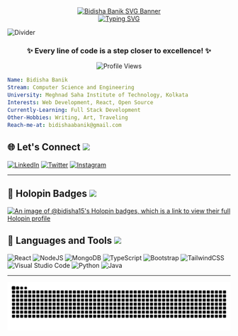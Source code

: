 <div align="center">
  <a href="https://github.com/Akshay090/svg-banners">
    <img src="https://svg-banners.vercel.app/api?type=typeWriter&text1=Bidisha%20Banik&width=500&height=150" alt="Bidisha Banik SVG Banner">
  </a>
  <div align="center">
<a href="https://git.io/typing-svg"><img src="https://readme-typing-svg.demolab.com?font=Fira+Code&pause=1000&width=435&lines=Hello;Welcome+to+my+GitHub+Profile;Passionate+Learner+and+Coder;Aspiring+Software+Developer;Feel+free+to+explore+my+work!;Thanks+for+visiting+💙" alt="Typing SVG" /></a>
</div>
</div>


![Divider](https://user-images.githubusercontent.com/85225156/171937799-8fc9e255-9889-4642-9c92-6df85fb86e82.gif)

<h3 align="center">✨ Every line of code is a step closer to excellence! ✨</h3>

<p align="center"> 
  <img src="https://komarev.com/ghpvc/?username=bidisha-banik&label=Profile%20Visits&color=0e75b6&style=flat" alt="Profile Views" />
</p>


```yaml
Name: Bidisha Banik
Stream: Computer Science and Engineering
University: Meghnad Saha Institute of Technology, Kolkata
Interests: Web Development, React, Open Source
Currently-Learning: Full Stack Development
Other-Hobbies: Writing, Art, Traveling
Reach-me-at: bidishaabanik@gmail.com
```

<h2 align="left">🌐 Let's Connect <img src="https://media.tenor.com/0xIHfkA0ljAAAAAi/networking-connect.gif" width="30px"></h2>

<p align="left">
  <a href="https://www.linkedin.com/in/bidisha-banik/" target="blank"><img align="center" src="https://img.shields.io/badge/LinkedIn-%230077B5.svg?style=for-the-badge&logo=linkedin&logoColor=white" alt="LinkedIn" height="30" width="120" /></a>
  <a href="https://twitter.com/bidishaabanik" target="blank"><img align="center" src="https://img.shields.io/badge/Twitter-%231DA1F2.svg?style=for-the-badge&logo=Twitter&logoColor=white" alt="Twitter" height="30" width="100" /></a>
  <a href="https://instagram.com/bidishaabanik" target="blank"><img align="center" src="https://img.shields.io/badge/Instagram-%23E4405F.svg?style=for-the-badge&logo=Instagram&logoColor=white" alt="Instagram" height="30" width="120" /></a>
</p>

---

<h2 align="left">🎨 Holopin Badges <img src="https://media.tenor.com/mk3yW64PnsYAAAAi/proud-squirrel.gif" width="30px"></h2>

[![An image of @bidisha15's Holopin badges, which is a link to view their full Holopin profile](https://holopin.me/bidisha15)](https://holopin.io/@bidisha15)

<h2 align="left">🔧 Languages and Tools <img src="https://media.tenor.com/z2xJqhCPXHIAAAAi/tools-coding.gif" width="30px"></h2>

![React](https://img.shields.io/badge/react-%2320232a.svg?style=for-the-badge&logo=react&logoColor=%2361DAFB)
![NodeJS](https://img.shields.io/badge/node.js-6DA55F?style=for-the-badge&logo=node.js&logoColor=white)
![MongoDB](https://img.shields.io/badge/MongoDB-%234ea94b.svg?style=for-the-badge&logo=mongodb&logoColor=white)
![TypeScript](https://img.shields.io/badge/TypeScript-007ACC?style=for-the-badge&logo=typescript&logoColor=white)
![Bootstrap](https://img.shields.io/badge/bootstrap-%238511FA.svg?style=for-the-badge&logo=bootstrap&logoColor=white)
![TailwindCSS](https://img.shields.io/badge/tailwindcss-%2338B2AC.svg?style=for-the-badge&logo=tailwind-css&logoColor=white)
![Visual Studio Code](https://img.shields.io/badge/Visual%20Studio%20Code-0078d7.svg?style=for-the-badge&logo=visual-studio-code&logoColor=white)
![Python](https://img.shields.io/badge/python-3670A0?style=for-the-badge&logo=python&logoColor=ffdd54)
![Java](https://img.shields.io/badge/java-%23ED8B00.svg?style=for-the-badge&logo=openjdk&logoColor=white)

---

![GithubSnake](https://github.com/halcyon-past/halcyon-past/blob/output/github-snake.svg%20dist/github-snake-dark.svg)




